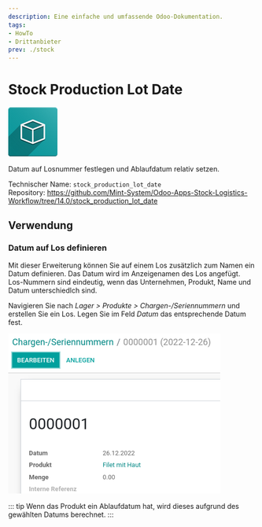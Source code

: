 ```yaml
---
description: Eine einfache und umfassende Odoo-Dokumentation.
tags:
- HowTo
- Drittanbieter
prev: ./stock
---
```

# Stock Production Lot Date
![icon_oms_box](assets/icon_oms_box.png)

Datum auf Losnummer festlegen und Ablaufdatum relativ setzen.

Technischer Name: `stock_production_lot_date`\
Repository: <https://github.com/Mint-System/Odoo-Apps-Stock-Logistics-Workflow/tree/14.0/stock_production_lot_date>

## Verwendung

### Datum auf Los definieren

Mit dieser Erweiterung können Sie auf einem Los zusätzlich zum Namen ein Datum definieren. Das Datum wird im Anzeigenamen des Los angefügt. Los-Nummern sind eindeutig, wenn das Unternehmen, Produkt, Name und Datum unterschiedlch sind.

Navigieren Sie nach *Lager > Produkte > Chargen-/Seriennummern* und erstellen Sie ein Los. Legen Sie im Feld *Datum* das entsprechende Datum fest.

![](assets/Stock%20Production%20Lot%20Date.png)

::: tip
Wenn das Produkt ein Ablaufdatum hat, wird dieses aufgrund des gewählten Datums berechnet.
:::